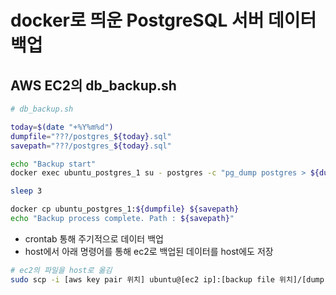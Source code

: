 # docker로 띄운 PostgreSQL 서버 데이터 백업

## AWS EC2의 db_backup.sh

```sh
# db_backup.sh

today=$(date "+%Y%m%d")
dumpfile="???/postgres_${today}.sql"
savepath="???/postgres_${today}.sql"

echo "Backup start"
docker exec ubuntu_postgres_1 su - postgres -c "pg_dump postgres > ${dumpfile}"

sleep 3

docker cp ubuntu_postgres_1:${dumpfile} ${savepath}
echo "Backup process complete. Path : ${savepath}"
```

- crontab 통해 주기적으로 데이터 백업
- host에서 아래 명령어를 통해 ec2로 백업된 데이터를 host에도 저장

```bash
# ec2의 파일을 host로 옮김
sudo scp -i [aws key pair 위치] ubuntu@[ec2 ip]:[backup file 위치]/[dump file명] [파일을 저장할 host 내 위치]
```
